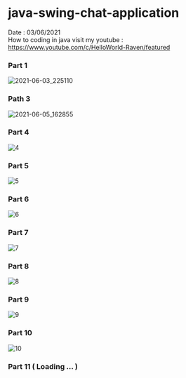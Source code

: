 # java-swing-chat-application
Date : 03/06/2021<br/>
How to coding in java
visit my youtube : https://www.youtube.com/c/HelloWorld-Raven/featured

### Part 1
![2021-06-03_225110](https://user-images.githubusercontent.com/58245926/120681479-9e65b880-c4c5-11eb-886e-5cb078231f05.png)
### Path 3
![2021-06-05_162855](https://user-images.githubusercontent.com/58245926/120888197-2f9d7200-c621-11eb-8d75-aa54917c6428.png)
### Part 4
![4](https://user-images.githubusercontent.com/58245926/120921006-cd5d7380-c6eb-11eb-927e-9a8470463b11.png)
### Part 5
![5](https://user-images.githubusercontent.com/58245926/121031844-ebeb6980-c7d4-11eb-80f2-1b08b69e3d5f.png)
### Part 6
![6](https://user-images.githubusercontent.com/58245926/121218220-c03bb280-c8ac-11eb-8884-78dec15e0034.png)
### Part 7
![7](https://user-images.githubusercontent.com/58245926/121385406-47ebf480-c973-11eb-9197-b68aae021e87.png)
### Part 8
![8](https://user-images.githubusercontent.com/58245926/121541539-98298c00-ca31-11eb-8e96-94b4c7506517.png)
### Part 9
![9](https://user-images.githubusercontent.com/58245926/121699058-ccb44b00-caf8-11eb-8e4c-fa5d070da5fd.png)
### Part 10
![10](https://user-images.githubusercontent.com/58245926/121777816-2b8fc800-cbbe-11eb-9b0e-a3a7367b8514.png)

### Part 11 ( Loading ... )
